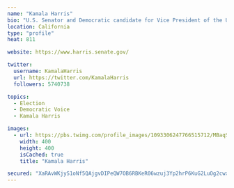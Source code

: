 ```yaml
---
name: "Kamala Harris"
bio: "U.S. Senator and Democratic candidate for Vice President of the United States. Wife, Momala, Auntie. Fighting for the people. She/her."
location: California
type: "profile"
heat: 811

website: https://www.harris.senate.gov/

twitter:
  username: KamalaHarris
  url: https://twitter.com/KamalaHarris
  followers: 5740738

topics:
  - Election
  - Democratic Voice
  - Kamala Harris

images:
  - url: https://pbs.twimg.com/profile_images/1093306247766515712/MBaqSY2M_400x400.jpg
    width: 400
    height: 400
    isCached: true
    title: "Kamala Harris"

secured: "XaRAvWKjyS1oNf5QAjgvDIPeQW7OB6RBKeR06wzuj3Yp2hrP6KuG2LuOg2cwxGMI5ygW5wO9cJi61r14YZsE6Dl31yEMYlRejoBo9q4D7IZ0vP8mr6sA4fovkiHOhIb7BUfITdVSYMHXkm9m04KWcyu88eZqfuS9j7fdrNG1E/qbyPKYCmn2iSU+J6pikwdvUpnE//gQAKPJU4aulamYn8wDG8ewpLnAaoQenhouuA8CLfqZPt9HRU2zXDrmNAgO9PHapvyCqsrHs6RR3pXWIPDCT7b4lJTmMJ/2AQQPn+ULE3LguDz8jYFwwJAvMKfF1whcaC/l08PnAsbSnVYC6QFukmYXpoI0WxHhP8hHRwagmidZoAVP22WtKOm+FLqP;fJFJdWZu1VJOhG0WyQmdxA=="
---
```


